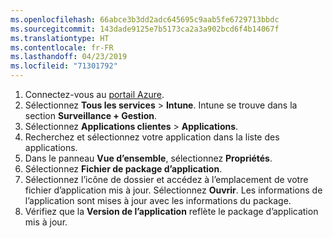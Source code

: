 ```yaml
---
ms.openlocfilehash: 66abce3b3dd2adc645695c9aab5fe6729713bbdc
ms.sourcegitcommit: 143dade9125e7b5173ca2a3a902bcd6f4b14067f
ms.translationtype: HT
ms.contentlocale: fr-FR
ms.lasthandoff: 04/23/2019
ms.locfileid: "71301792"
---
```


1. Connectez-vous au [portail Azure](https://portal.azure.com).  
2. Sélectionnez **Tous les services** > **Intune**. Intune se trouve dans la section **Surveillance + Gestion**.  
3. Sélectionnez **Applications clientes** > **Applications**.
4. Recherchez et sélectionnez votre application dans la liste des applications.  
5. Dans le panneau **Vue d’ensemble**, sélectionnez **Propriétés**.  
6. Sélectionnez **Fichier de package d’application**.  
7. Sélectionnez l’icône de dossier et accédez à l’emplacement de votre fichier d’application mis à jour. Sélectionnez **Ouvrir**. Les informations de l’application sont mises à jour avec les informations du package.  
8. Vérifiez que la **Version de l’application** reflète le package d’application mis à jour.  
